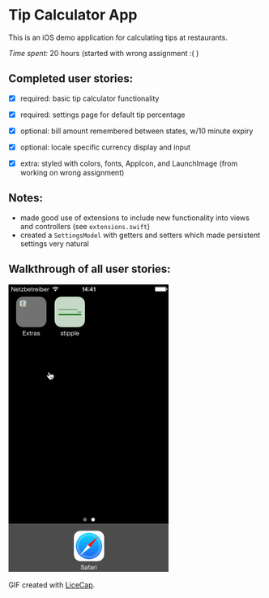 # Tip Calculator App

This is an iOS demo application for calculating tips at restaurants.

*Time spent:* 20 hours (started with wrong assignment :( )


## Completed user stories:

 * [x] required: basic tip calculator functionality
 * [x] required: settings page for default tip percentage
 * [x] optional: bill amount remembered between states, w/10 minute expiry
 * [x] optional: locale specific currency display and input
 * [x] extra: styled with colors, fonts, AppIcon, and LaunchImage (from working on wrong assignment)
 

## Notes:

* made good use of extensions to include new functionality into views and controllers (see `extensions.swift`)
* created a `SettingsModel` with getters and setters which made persistent settings very natural


## Walkthrough of all user stories:

![Video Walkthrough](hw.gif)

GIF created with [LiceCap](http://www.cockos.com/licecap/).



